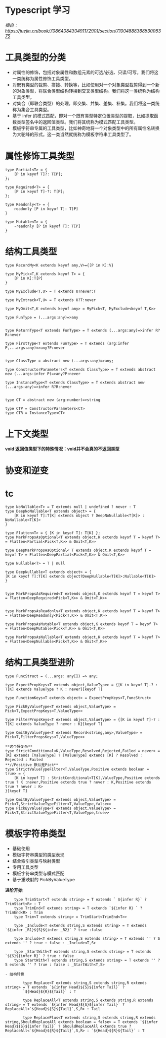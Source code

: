 # Typescript 学习
###### 摘自：https://juejin.cn/book/7086408430491172901/section/7100488836853006375

# 工具类型的分类
  - 对属性的修饰，包括对象属性和数组元素的可选/必选、只读/可写。我们将这一类统称为属性修饰工具类型。
  - 对既有类型的裁剪、拼接、转换等，比如使用对一个对象类型裁剪得到一个新的对象类型，将联合类型结构转换到交叉类型结构。我们将这一类统称为结构工具类型。
  - 对集合（即联合类型）的处理，即交集、并集、差集、补集。我们将这一类统称为集合工具类型。
  - 基于 infer 的模式匹配，即对一个既有类型特定位置类型的提取，比如提取函数类型签名中的返回值类型。我们将其统称为模式匹配工具类型。
  - 模板字符串专属的工具类型，比如神奇地将一个对象类型中的所有属性名转换为大驼峰的形式。这一类当然就统称为模板字符串工具类型了。
# 属性修饰工具类型
  
    type Partial<T> = {
        [P in keyof T]?: T[P];
    };

    type Required<T> = {
        [P in keyof T]-?: T[P];
    };

    type Readonly<T> = {
        readonly [P in keyof T]: T[P]
    }

    type Mutable<T> = {
        -readonly [P in keyof T]: T[P]
    }

# 结构工具类型
   
    type RecordMy<K extends keyof any,V>={[P in K]:V}

    type MyPick<T,K extends keyof T> = {
        [P in K]:T[P]
    }

    type MyExclude<T,U> = T extends U?never:T

    type MyExtrack<T,U> = T extends U?T:never

    type MyOmit<T,K extends keyof any> = MyPick<T, MyExclude<keyof T,K>>

    type FunType = (...args:any)=>any


    type ReturnType<T extends FunType> = T extends (...args:any)=>infer R?R:never

    type FirstType<T extends FunType> = T extends (arg:infer P,...args:any)=>any?P:never
    

    type ClassType = abstract new (...args:any)=>any;

    type ConstructorParameters<T extends ClassType> = T extends abstract new (...args:infer P)=>any?P:never

    type InstanceType<T extends ClassType> = T extends abstract new (...args:any)=>infer R?R:never


    type CT = abstract new (arg:number)=>string

    type CTP = ConstructorParameters<CT>
    type CTR = InstanceType<CT>


# 上下文类型
  **void 返回值类型下的特殊情况：void并不会真的不返回类型**
# 协变和逆变

# tc 
    type NoNullable<T> = T extends null | undefined ? never : T
    type DeepNoNullable<T extends object> = {
        [K in keyof T]:T[K] extends object ? DeepNoNullable<T[K]> : NoNullable<T[K]>
    }

    type Flatten<T> = { [K in keyof T]: T[K] };
    type MarkPropsAsOptional<T extends object,K extends keyof T = keyof T> = Flatten<Partial<Pick<T,K>> & Omit<T,K>>

    type DeepMarkPropsAsOptional< T extends object,K extends keyof T = keyof T> = Flatten<DeepPartial<Pick<T,K>> & Omit<T,K>>

    type Nullable<T> = T | null

    type DeepNullable<T extends object> = {
    [K in keyof T]:T[K] extends object?DeepNullable<T[K]>:Nullable<T[K]>
    }


    type MarkPropsAsRequired<T extends object,K extends keyof T = keyof T> = Flatten<DeepRequired<Pick<T,K>> & Omit<T,K>>


    type MarkPropsAsReadonly<T extends object,K extends keyof T = keyof T> = Flatten<DeepReadonly<Pick<T,K>> & Omit<T,K>>

    type MarkPropsAsMutable<T extends object,K extends keyof T = keyof T> = Flatten<DeepMutable<Pick<T,K>> & Omit<T,K>>

    type MarkPropsAsNullable<T extends object,K extends keyof T = keyof T> = Flatten<DeepNullable<Pick<T,K>> & Omit<T,K>>
# 结构工具类型进阶

    type FuncStruct = (...args: any[]) => any;

    type ExpectPropKeys<T extends object,ValueType> = {[K in keyof T]-? : T[K] extends ValueType ? K : never}[keyof T]

    type FunctionKeys<T extends object> = ExpectPropKeys<T,FuncStruct>

    type PickByValueType<T extends object,ValueType> = Pick<T,ExpectPropKeys<T,ValueType>>

    type FilterPropsKeys<T extends object,ValueType> = {[K in keyof T]-? : T[K] extends ValueType ? never : K}[keyof T]

    type OmitByValueType<T extends Record<string,any>,ValueType> = Pick<T,FilterPropsKeys<T,ValueType>>

    **这个好复杂**
    type StrictConditional<K,ValueType,Resolved,Rejected,Failed = never> = [K] extends [ValueType] ? [ValueType] extends [K] ? Resolved : Rejected : Failed 
    **//Positive 默认是Pick**
    type StrictValueTypeFilter<T,ValueType,Positive extends boolean = true> = {
        [K in keyof T] : StrictConditional<T[K],ValueType,Positive extends true ? K :never,Positive extends true ? never : K,Positive extends true ? never : K>
    }[keyof T]

    type OmitByValueType<T extends object,ValueType> = Pick<T,StrictValueTypeFilter<T,ValueType,false>>
    type PickByValueType<T extends object,ValueType> = Pick<T,StrictValueTypeFilter<T,ValueType,true>>

# 模板字符串类型
  - 基础使用
  - 模板字符串类型的类型表现
  - 结合索引类型与映射类型
  - 专用工具类型
  - 模板字符串类型与模式匹配
  - 基于重映射的 PickByValueType

  **进阶开始**

        type TrimStart<T extends string> = T extends ` ${infer R}` ? TrimStart<R> : T
        type TrimEnd<T extends string> = T extends `${infer R} ` ? TrimEnd<R> : Trim
        type Trim<T extends string> = TrimStart<TrimEnd<T>>

        type _Include<T extends string,S extends string> = T extends `${infer _R1}${S}${infer _R2}` ? true :false

        type Include<T extends string,S extends string> = T extends '' ? S extends '' ? true : false : _Include<T,S>

        type _StartWith<T extends string,S extends string> = T extends `${S}${infer R}` ? true : false
        type StartWith<T extends string,S extends string> = T extends '' ? S extends '' ? true : false : _StartWith<T,S>

    - 结构转换
        
            type Replace<T extends string,S extends string,R extends string> = T extends `${infer Head}${S}${infer Tail}` ?
            `${Head}${R}${Tail}` : T

            type ReplaceAll<T extends string,S extends string,R extends string> = T extends `${infer Head}${S}${infer Tail}` ? ReplaceAll<`${Head}${S}${Tail}`,S,R> : Tail

            type ReplacePlus<T extends string,S extends string,R extends string,ShouldReplaceAll extends boolean = false> = T extends `${infer Head}${S}${infer Tail}` ? ShouldReplaceAll extends true ? ReplaceAll<`${Head}${R}${Tail}`,S,R> : `${Head}${R}${Tail}` : T

